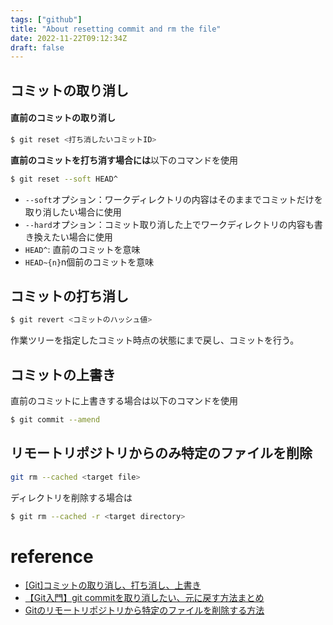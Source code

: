 ```yaml
---
tags: ["github"]
title: "About resetting commit and rm the file"
date: 2022-11-22T09:12:34Z
draft: false
---
```




## コミットの取り消し
#### 直前のコミットの取り消し
```bash
$ git reset <打ち消したいコミットID>
```
**直前のコミットを打ち消す場合には**以下のコマンドを使用

```bash
$ git reset --soft HEAD^
```
- `--soft`オプション：ワークディレクトリの内容はそのままでコミットだけを取り消したい場合に使用
- `--hard`オプション：コミット取り消した上でワークディレクトリの内容も書き換えたい場合に使用
- `HEAD^`: 直前のコミットを意味
- `HEAD~{n}`n個前のコミットを意味

## コミットの打ち消し
```bash
$ git revert <コミットのハッシュ値>
```
作業ツリーを指定したコミット時点の状態にまで戻し、コミットを行う。

## コミットの上書き
直前のコミットに上書きする場合は以下のコマンドを使用
```bash
$ git commit --amend
```

## リモートリポジトリからのみ特定のファイルを削除
```bash
git rm --cached <target file>
```
ディレクトリを削除する場合は
```bash
$ git rm --cached -r <target directory>
```

# reference
- [[Git]コミットの取り消し、打ち消し、上書き]([Git]コミットの取り消し、打ち消し、上書き)
- [【Git入門】git commitを取り消したい、元に戻す方法まとめ](https://tech-blog.rakus.co.jp/entry/20210528/git)
- [Gitのリモートリポジトリから特定のファイルを削除する方法
](https://aduce.jp/dev/remove-files-in-remote-git-repo)
